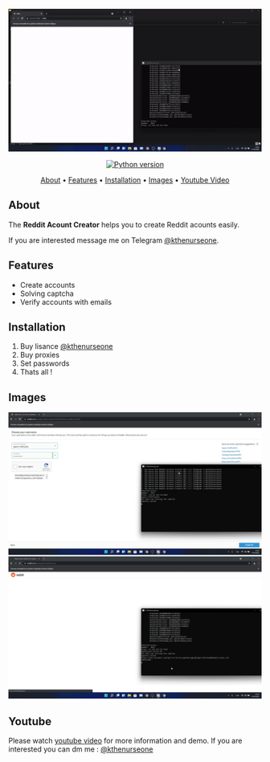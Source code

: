 <p align="center"><a href="https://youtu.be/E18KRjvVJ2g" target="_blank"><img src="https://github.com/kthenurseone-dev/reddit_account_creator/blob/main/reddit_creator.gif?raw=true"></a></p>

<p align="center">
    <a href="https://www.python.org/downloads/release/python-380/"><img src="https://img.shields.io/badge/python-3.8-blue.svg?style=plastic" alt="Python version"></a>
</p>

<p align="center">
  <a href="#about">About</a>
  •
  <a href="#features">Features</a>
  •
  <a href="#installation">Installation</a>
  •
  <a href="#images">Images</a>
  •
  <a href="#youtube">Youtube Video</a>
</p>

## About
The **Reddit Acount Creator** helps you to create Reddit acounts easily.

If you are interested message me on Telegram [@kthenurseone](https://t.me/kthenurseone). 

## Features
- Create accounts
- Solving captcha
- Verify accounts with emails



## Installation
1) Buy lisance [@kthenurseone](https://t.me/kthenurseone)
2) Buy proxies
3) Set passwords
4) Thats all !


## Images
![Telegram Message Bot](https://github.com/kthenurseone-dev/reddit_account_creator/blob/main/1.png?raw=true)
![Telegram Message Bot](https://github.com/kthenurseone-dev/reddit_account_creator/blob/main/2.png?raw=true)



## Youtube
Please watch [youtube video](https://youtu.be/E18KRjvVJ2g) for more information and demo. If you are interested you can dm me : [@kthenurseone](https://t.me/kthenurseone)
